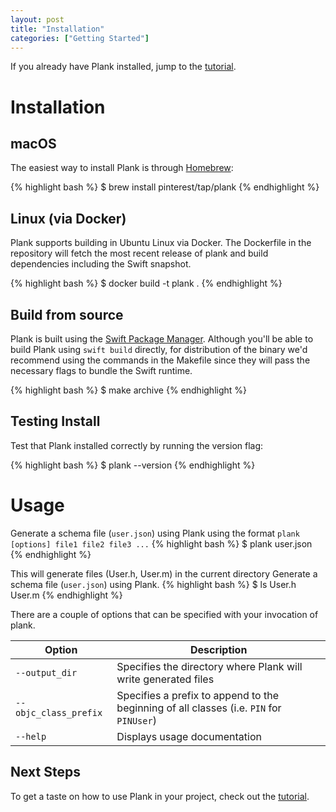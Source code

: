 ```yaml
---
layout: post
title: "Installation"
categories: ["Getting Started"]
---
```


If you already have Plank installed, jump to the [tutorial](https://pinterest.github.io/plank/2017/02/14/tutorial.html).

# Installation
## macOS

The easiest way to install Plank is through [Homebrew](https://brew.sh/):

{% highlight bash %}
$ brew install pinterest/tap/plank
{% endhighlight %}

## Linux (via Docker)

Plank supports building in Ubuntu Linux via Docker. The Dockerfile in the repository
will fetch the most recent release of plank and build dependencies including
the Swift snapshot.

{% highlight bash %}
$ docker build -t plank .
{% endhighlight %}

## Build from source
Plank is built using the [Swift Package Manager](https://swift.org/package-manager/). Although you'll be able to build Plank using `swift build` directly, for distribution of the binary we'd recommend using the commands in the Makefile since they will pass the necessary flags to bundle the Swift runtime.

{% highlight bash %}
$ make archive
{% endhighlight %}

## Testing Install

Test that Plank installed correctly by running the version flag:

{% highlight bash %}
$ plank --version
{% endhighlight %}

# Usage

Generate a schema file (`user.json`) using Plank using the format `plank [options] file1 file2 file3 ...`
{% highlight bash %}
$ plank user.json
{% endhighlight %}

This will generate files (User.h, User.m) in the current directory
Generate a schema file (`user.json`) using Plank.
{% highlight bash %}
$ ls
User.h User.m
{% endhighlight %}

There are a couple of options that can be specified with your invocation of
plank.

| Option | Description |
|---|---|
| `--output_dir` | Specifies the directory where Plank will write generated files |
| `--objc_class_prefix` | Specifies a prefix to append to the beginning of all classes (i.e. `PIN` for `PINUser`) |
| `--help` | Displays usage documentation |

## Next Steps

To get a taste on how to use Plank in your project, check out the [tutorial](https://pinterest.github.io/plank/2017/02/14/tutorial.html).
